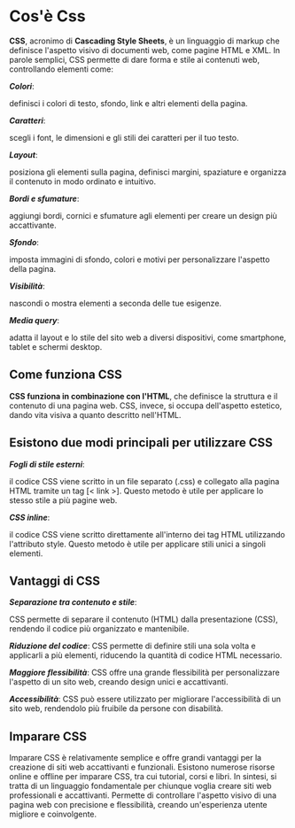 # **Cos'è Css**

**CSS**, acronimo di **Cascading Style Sheets**, è un linguaggio di markup che definisce l'aspetto visivo di documenti web, come pagine HTML e XML.
In parole semplici, CSS permette di dare forma e stile ai contenuti web, controllando elementi come:

**_Colori_**:

definisci i colori di testo, sfondo, link e altri elementi della pagina.

**_Caratteri_**:

scegli i font, le dimensioni e gli stili dei caratteri per il tuo testo.

**_Layout_**:

posiziona gli elementi sulla pagina, definisci margini, spaziature e organizza il contenuto in modo ordinato e intuitivo.

**_Bordi e sfumature_**:

aggiungi bordi, cornici e sfumature agli elementi per creare un design più accattivante.

**_Sfondo_**:

imposta immagini di sfondo, colori e motivi per personalizzare l'aspetto della pagina.

**_Visibilità_**:

nascondi o mostra elementi a seconda delle tue esigenze.

**_Media query_**:

adatta il layout e lo stile del sito web a diversi dispositivi, come smartphone, tablet e schermi desktop.

## **Come funziona CSS**

**CSS funziona in combinazione con l'HTML**, che definisce la struttura e il contenuto di una pagina web. CSS, invece, si occupa dell'aspetto estetico, dando vita visiva a quanto descritto nell'HTML.

## **Esistono due modi principali per utilizzare CSS**

**_Fogli di stile esterni_**:

il codice CSS viene scritto in un file separato (.css) e collegato alla pagina HTML tramite un tag [< link >].
Questo metodo è utile per applicare lo stesso stile a più pagine web.

**_CSS inline_**:

il codice CSS viene scritto direttamente all'interno dei tag HTML utilizzando l'attributo style. Questo metodo è utile per applicare stili unici a singoli elementi.

## **Vantaggi di CSS**

**_Separazione tra contenuto e stile_**:

CSS permette di separare il contenuto (HTML) dalla presentazione (CSS), rendendo il codice più organizzato e mantenibile.

**_Riduzione del codice_**: CSS permette di definire stili una sola volta e applicarli a più elementi, riducendo la quantità di codice HTML necessario.

**_Maggiore flessibilità_**: CSS offre una grande flessibilità per personalizzare l'aspetto di un sito web, creando design unici e accattivanti.

**_Accessibilità_**: CSS può essere utilizzato per migliorare l'accessibilità di un sito web, rendendolo più fruibile da persone con disabilità.

## **Imparare CSS**

Imparare CSS è relativamente semplice e offre grandi vantaggi per la creazione di siti web accattivanti e funzionali. Esistono numerose risorse online e offline per imparare CSS, tra cui tutorial, corsi e libri.
In sintesi, si tratta di un linguaggio fondamentale per chiunque voglia creare siti web professionali e accattivanti. Permette di controllare l'aspetto visivo di una pagina web con precisione e flessibilità, creando un'esperienza utente migliore e coinvolgente.
